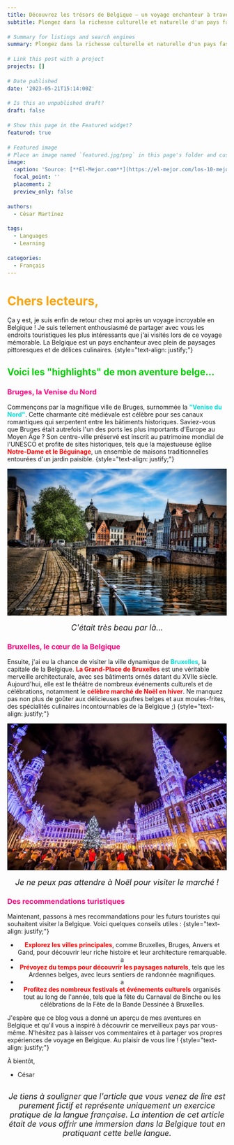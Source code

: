 ```yaml
---
title: Découvrez les trésors de Belgique — un voyage enchanteur à travers l'histoire et la beauté
subtitle: Plongez dans la richesse culturelle et naturelle d'un pays fascinant

# Summary for listings and search engines
summary: Plongez dans la richesse culturelle et naturelle d'un pays fascinant

# Link this post with a project
projects: []

# Date published
date: '2023-05-21T15:14:00Z'

# Is this an unpublished draft?
draft: false

# Show this page in the Featured widget?
featured: true

# Featured image
# Place an image named `featured.jpg/png` in this page's folder and customize its options here.
image:
  caption: 'Source: [**El-Mejor.com**](https://el-mejor.com/los-10-mejores-rincones-de-bruselas-que-ver-en-una-escapada-de-un-dia/)'
  focal_point: ''
  placement: 2
  preview_only: false

authors:
  - César Martínez

tags:
  - Languages
  - Learning

categories:
  - Français
---
```


<h1><strong><font color="#FAA510">Chers lecteurs,</font></strong></h1>

Ça y est, je suis enfin de retour chez moi après un voyage incroyable en Belgique ! Je suis tellement enthousiasmé de partager avec vous les endroits touristiques les plus intéressants que j'ai visités lors de ce voyage mémorable. La Belgique est un pays enchanteur avec plein de paysages pittoresques et de délices culinaires.
{style="text-align: justify;"}

<h2><strong><font color="#00CC00">Voici les "highlights" de mon aventure belge...</font></strong></h2>

<h3><strong><font color="#FF007F">Bruges, la Venise du Nord</font></strong></h3>

Commençons par la magnifique ville de Bruges, surnommée la <strong><font color="#01DFD7">"Venise du Nord"</font></font></strong>. Cette charmante cité médiévale est célèbre pour ses canaux romantiques qui serpentent entre les bâtiments historiques. Saviez-vous que Bruges était autrefois l'un des ports les plus importants d'Europe au Moyen Âge ? Son centre-ville préservé est inscrit au patrimoine mondial de l'UNESCO et profite de sites historiques, tels que la majestueuse église <strong><font color="#FF0000">Notre-Dame et le Béguinage</font></font></strong>, un ensemble de maisons traditionnelles entourées d'un jardin paisible.
{style="text-align: justify;"}

![jpg](./brujas.jpg)
<center><font size="4"><i>C'était très beau par là... </i></font></center>

<h3><strong><font color="#FF007F">Bruxelles, le cœur de la Belgique</font></strong></h3>

Ensuite, j'ai eu la chance de visiter la ville dynamique de <strong><font color="#01DFD7">Bruxelles</font></font></strong>, la capitale de la Belgique. <strong><font color="#FF0000">La Grand-Place de Bruxelles</font></font></strong> est une véritable merveille architecturale, avec ses bâtiments ornés datant du XVIIe siècle. Aujourd'hui, elle est le théâtre de nombreux événements culturels et de célébrations, notamment le <strong><font color="#FF0000">célèbre marché de Noël en hiver</font></font></strong>. Ne manquez pas non plus de goûter aux délicieuses gaufres belges et aux moules-frites, des spécialités culinaires incontournables de la Belgique ;)
{style="text-align: justify;"}

![jpg](./place.jpg)
<center><font size="4"><i>Je ne peux pas attendre à Noël pour visiter le marché ! </i></font></center>

<h3><strong><font color="#FF007F">Des recommendations turistiques</font></strong></h3>

Maintenant, passons à mes recommandations pour les futurs touristes qui souhaitent visiter la Belgique. Voici quelques conseils utiles :
{style="text-align: justify;"}

<ul class = "list">
<center><li><a><strong><font color="#FF0000">Explorez les villes principales</font></font></strong>, comme Bruxelles, Bruges, Anvers et Gand, pour découvrir leur riche histoire et leur architecture remarquable.</a></li></center>

<center><li><a><font color="#23252F">a</font></a></li></center>

<center><li><a><strong><font color="#FF0000">Prévoyez du temps pour découvrir les paysages naturels</font></font></strong>, tels que les Ardennes belges, avec leurs sentiers de randonnée magnifiques.</a></li></center>

<center><li><a><font color="#23252F">a</font></a></li></center>

<center><li><a><strong><font color="#FF0000">Profitez des nombreux festivals et événements culturels</font></font></strong> organisés tout au long de l'année, tels que la fête du Carnaval de Binche ou les célébrations de la Fête de la Bande Dessinée à Bruxelles.</a></li></center>
</ul>

J'espère que ce blog vous a donné un aperçu de mes aventures en Belgique et qu'il vous a inspiré à découvrir ce merveilleux pays par vous-même. N'hésitez pas à laisser vos commentaires et à partager vos propres expériences de voyage en Belgique. Au plaisir de vous lire !
{style="text-align: justify;"}


À bientôt,

- César
<div></div><br>

<center><font size="4"><i>Je tiens à souligner que l'article que vous venez de lire est purement fictif et représente uniquement un exercice pratique de la langue française. La intention de cet article était de vous offrir une immersion dans la Belgique tout en pratiquant cette belle langue.</i></font></center>

